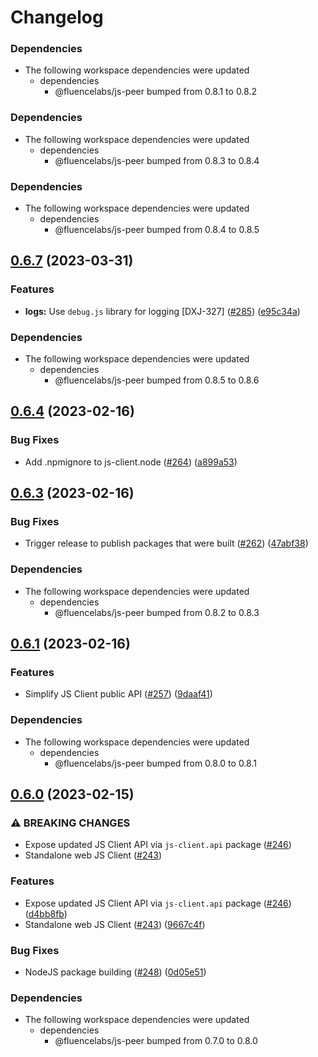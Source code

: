 # Changelog

### Dependencies

* The following workspace dependencies were updated
  * dependencies
    * @fluencelabs/js-peer bumped from 0.8.1 to 0.8.2

### Dependencies

* The following workspace dependencies were updated
  * dependencies
    * @fluencelabs/js-peer bumped from 0.8.3 to 0.8.4

### Dependencies

* The following workspace dependencies were updated
  * dependencies
    * @fluencelabs/js-peer bumped from 0.8.4 to 0.8.5

## [0.6.7](https://github.com/fluencelabs/js-client/compare/js-client.node-v0.6.6...js-client.node-v0.6.7) (2023-03-31)


### Features

* **logs:** Use `debug.js` library for logging [DXJ-327] ([#285](https://github.com/fluencelabs/js-client/issues/285)) ([e95c34a](https://github.com/fluencelabs/js-client/commit/e95c34a79220bd8ecdcee806802ac3d69a2af0cb))


### Dependencies

* The following workspace dependencies were updated
  * dependencies
    * @fluencelabs/js-peer bumped from 0.8.5 to 0.8.6

## [0.6.4](https://github.com/fluencelabs/js-client/compare/js-client.node-v0.6.3...js-client.node-v0.6.4) (2023-02-16)


### Bug Fixes

* Add .npmignore to js-client.node ([#264](https://github.com/fluencelabs/js-client/issues/264)) ([a899a53](https://github.com/fluencelabs/js-client/commit/a899a531fdfd855268ba47170ace9e281b53f0fd))

## [0.6.3](https://github.com/fluencelabs/js-client/compare/js-client.node-v0.6.2...js-client.node-v0.6.3) (2023-02-16)


### Bug Fixes

* Trigger release to publish packages that were built ([#262](https://github.com/fluencelabs/js-client/issues/262)) ([47abf38](https://github.com/fluencelabs/js-client/commit/47abf3882956ffbdc52df372db26ba6252e8306b))


### Dependencies

* The following workspace dependencies were updated
  * dependencies
    * @fluencelabs/js-peer bumped from 0.8.2 to 0.8.3

## [0.6.1](https://github.com/fluencelabs/js-client/compare/js-client.node-v0.6.0...js-client.node-v0.6.1) (2023-02-16)


### Features

* Simplify JS Client public API ([#257](https://github.com/fluencelabs/js-client/issues/257)) ([9daaf41](https://github.com/fluencelabs/js-client/commit/9daaf410964d43228192c829c7ff785db6e88081))


### Dependencies

* The following workspace dependencies were updated
  * dependencies
    * @fluencelabs/js-peer bumped from 0.8.0 to 0.8.1

## [0.6.0](https://github.com/fluencelabs/fluence-js/compare/js-client.node-v0.5.0...js-client.node-v0.6.0) (2023-02-15)


### ⚠ BREAKING CHANGES

* Expose updated JS Client API via `js-client.api` package ([#246](https://github.com/fluencelabs/fluence-js/issues/246))
* Standalone web JS Client ([#243](https://github.com/fluencelabs/fluence-js/issues/243))

### Features

* Expose updated JS Client API via `js-client.api` package ([#246](https://github.com/fluencelabs/fluence-js/issues/246)) ([d4bb8fb](https://github.com/fluencelabs/fluence-js/commit/d4bb8fb42964b3ba25154232980b9ae82c21e627))
* Standalone web JS Client ([#243](https://github.com/fluencelabs/fluence-js/issues/243)) ([9667c4f](https://github.com/fluencelabs/fluence-js/commit/9667c4fec6868f984bba13249f3c47d293396406))


### Bug Fixes

* NodeJS package building ([#248](https://github.com/fluencelabs/fluence-js/issues/248)) ([0d05e51](https://github.com/fluencelabs/fluence-js/commit/0d05e517d89529af513fcb96cfa6c722ccc357a7))


### Dependencies

* The following workspace dependencies were updated
  * dependencies
    * @fluencelabs/js-peer bumped from 0.7.0 to 0.8.0

